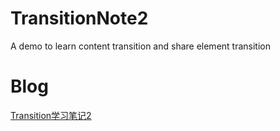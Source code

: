 # TransitionNote2
A demo to learn content transition and share element transition
# Blog
[Transition学习笔记2](http://rkhcy.github.io/2017/09/27/TransitionNote2/)
